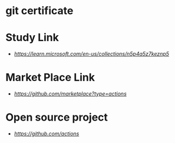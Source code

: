 # git certificate
# Study Link
- *https://learn.microsoft.com/en-us/collections/n5p4a5z7keznp5*
# Market Place Link
- *https://github.com/marketplace?type=actions*
# Open source project
- *https://github.com/actions*